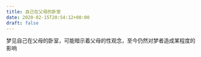 ```yaml
---
title: 自己在父母的卧室
date: 2020-02-15T20:54:12+08:00
draft: false
---
```


梦见自己在父母的卧室，可能暗示着父母的性观念，至今仍然对梦者造成某程度的影响